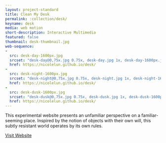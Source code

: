 ```yaml
---
layout: project-standard
title: Clean My Desk
permalink: :collection/desk/
keyname: desk
media: web motion
short-description: Interactive Multimedia
featured: false
thumbnail: desk-thumbnail.jpg
web-sequence: 
- 
  src: desk-day-1600px.jpg
  srcset: "desk-day@0,75x.jpg 0.75x, desk-day.jpg 1x, desk-day-1600px.jpg 2x"
  href: https://nicolelun.github.io/desk/
- 
  src: desk-night-1600px.jpg
  srcset: "desk-night@0,75x.jpg 0.75x, desk-night.jpg 1x, desk-night-1600px.jpg 2x"
  href: https://nicolelun.github.io/desk/
- 
  src: desk-dusk-1600px.jpg
  srcset: "desk-dusk@0,75x.jpg 0.75x, desk-dusk.jpg 1x, desk-dusk-1600px.jpg 2x"
  href: https://nicolelun.github.io/desk/
---
```


This experimental website presents an unfamiliar perspective on a familiar-seeming place. Inspired by the notion of objects with their own will, this subtly resistant world operates by its own rules.

<a class="learn-more" href="https://nicolelun.github.io/desk/" target="_blank">Visit Website<span class="lg-right-arrow"></span></a> 
